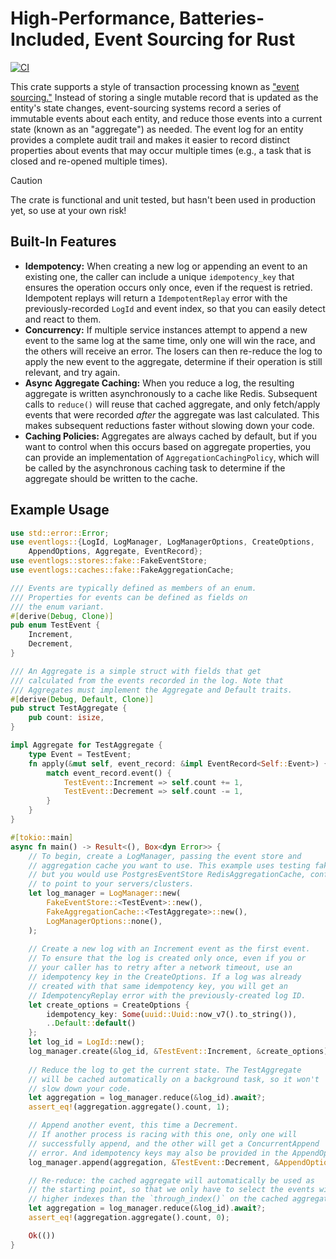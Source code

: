 # High-Performance, Batteries-Included, Event Sourcing for Rust

[![CI](https://github.com/davestearns/eventlogs/actions/workflows/ci.yml/badge.svg)](https://github.com/davestearns/eventlogs/actions/workflows/ci.yml)

This crate supports a style of transaction processing known as ["event sourcing."](https://martinfowler.com/eaaDev/EventSourcing.html) Instead of storing a single mutable record that is updated as the entity's state changes, event-sourcing systems record a series of immutable events about each entity, and reduce those events into a current state (known as an "aggregate") as needed. The event log for an entity provides a complete audit trail and makes it easier to record distinct properties about events that may occur multiple times (e.g., a task that is closed and re-opened multiple times).

> [!CAUTION]
> The crate is functional and unit tested, but hasn't been used in production yet, so use at your own risk!

## Built-In Features

- **Idempotency:** When creating a new log or appending an event to an existing one, the caller can include a unique `idempotency_key` that ensures the operation occurs only once, even if the request is retried. Idempotent replays will return a
`IdempotentReplay` error with the previously-recorded `LogId` and event index, so that you can easily detect and react to them.
- **Concurrency:** If multiple service instances attempt to append a new event to the same log at the same time, only one will win the race, and the others will receive an error. The losers can then re-reduce the log to apply the new event to the aggregate, determine if their operation is still relevant, and try again.
- **Async Aggregate Caching:** When you reduce a log, the resulting aggregate is written asynchronously to a cache like Redis. Subsequent calls to `reduce()` will reuse that cached aggregate, and only fetch/apply events that were recorded _after_ the aggregate was last calculated. This makes subsequent reductions faster without slowing down your code.
- **Caching Policies:** Aggregates are always cached by default, but if you want to control when this occurs based on aggregate properties, you can provide an implementation of `AggregationCachingPolicy`, which will be called by the asynchronous caching task to determine if the aggregate should be written to the cache.

## Example Usage
```rust
use std::error::Error;
use eventlogs::{LogId, LogManager, LogManagerOptions, CreateOptions,
    AppendOptions, Aggregate, EventRecord};
use eventlogs::stores::fake::FakeEventStore;
use eventlogs::caches::fake::FakeAggregationCache;

/// Events are typically defined as members of an enum.
/// Properties for events can be defined as fields on
/// the enum variant.
#[derive(Debug, Clone)]
pub enum TestEvent {
    Increment,
    Decrement,
}

/// An Aggregate is a simple struct with fields that get
/// calculated from the events recorded in the log. Note that
/// Aggregates must implement the Aggregate and Default traits.
#[derive(Debug, Default, Clone)]
pub struct TestAggregate {
    pub count: isize,
}

impl Aggregate for TestAggregate {
    type Event = TestEvent;
    fn apply(&mut self, event_record: &impl EventRecord<Self::Event>) {
        match event_record.event() {
            TestEvent::Increment => self.count += 1,
            TestEvent::Decrement => self.count -= 1,
        }
    }
}

#[tokio::main]
async fn main() -> Result<(), Box<dyn Error>> {
    // To begin, create a LogManager, passing the event store and
    // aggregation cache you want to use. This example uses testing fakes,
    // but you would use PostgresEventStore RedisAggregationCache, configured
    // to point to your servers/clusters.
    let log_manager = LogManager::new(
        FakeEventStore::<TestEvent>::new(),
        FakeAggregationCache::<TestAggregate>::new(),
        LogManagerOptions::none(),
    );
    
    // Create a new log with an Increment event as the first event.
    // To ensure that the log is created only once, even if you or
    // your caller has to retry after a network timeout, use an
    // idempotency key in the CreateOptions. If a log was already
    // created with that same idempotency key, you will get an
    // IdempotencyReplay error with the previously-created log ID.
    let create_options = CreateOptions {
        idempotency_key: Some(uuid::Uuid::now_v7().to_string()),
        ..Default::default()
    };
    let log_id = LogId::new();
    log_manager.create(&log_id, &TestEvent::Increment, &create_options).await?;
    
    // Reduce the log to get the current state. The TestAggregate
    // will be cached automatically on a background task, so it won't
    // slow down your code.
    let aggregation = log_manager.reduce(&log_id).await?;
    assert_eq!(aggregation.aggregate().count, 1);

    // Append another event, this time a Decrement.
    // If another process is racing with this one, only one will
    // successfully append, and the other will get a ConcurrentAppend
    // error. And idempotency keys may also be provided in the AppendOptions.
    log_manager.append(aggregation, &TestEvent::Decrement, &AppendOptions::default()).await?;

    // Re-reduce: the cached aggregate will automatically be used as
    // the starting point, so that we only have to select the events with
    // higher indexes than the `through_index()` on the cached aggregation.
    let aggregation = log_manager.reduce(&log_id).await?;
    assert_eq!(aggregation.aggregate().count, 0);

    Ok(())
}
```
